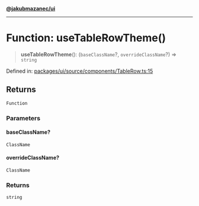 [**@jakubmazanec/ui**](../README.md)

---

# Function: useTableRowTheme()

> **useTableRowTheme**(): (`baseClassName`?, `overrideClassName`?) => `string`

Defined in:
[packages/ui/source/components/TableRow.ts:15](https://github.com/jakubmazanec/tools/blob/4a8f82fa13ce52bb52e412e9ac98b543cce14fc2/packages/ui/source/components/TableRow.ts#L15)

## Returns

`Function`

### Parameters

#### baseClassName?

`ClassName`

#### overrideClassName?

`ClassName`

### Returns

`string`
